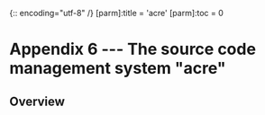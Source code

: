 {:: encoding="utf-8" /}
[parm]:title  = 'acre'
[parm]:toc    =  0


# Appendix 6 --- The source code management system "acre"

## Overview
